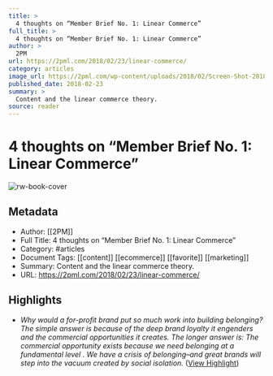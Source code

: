 ```yaml
---
title: >
  4 thoughts on “Member Brief No. 1: Linear Commerce”
full_title: >
  4 thoughts on “Member Brief No. 1: Linear Commerce”
author: >
  2PM
url: https://2pml.com/2018/02/23/linear-commerce/
category: articles
image_url: https://2pml.com/wp-content/uploads/2018/02/Screen-Shot-2018-02-22-at-10.38.40-PM.png
published_date: 2018-02-23
summary: >
  Content and the linear commerce theory. 
source: reader
---
```

# 4 thoughts on “Member Brief No. 1: Linear Commerce”

![rw-book-cover](https://2pml.com/wp-content/uploads/2018/02/Screen-Shot-2018-02-22-at-10.38.40-PM.png)

## Metadata
- Author: [[2PM]]
- Full Title: 4 thoughts on “Member Brief No. 1: Linear Commerce”
- Category: #articles
- Document Tags: [[content]] [[ecommerce]] [[favorite]] [[marketing]] 
- Summary: Content and the linear commerce theory. 
- URL: https://2pml.com/2018/02/23/linear-commerce/

## Highlights
- *Why would a for-profit brand put so much work into building belonging? The simple answer is because of the deep brand loyalty it engenders and the commercial opportunities it creates.*
  *The longer answer is: The commercial opportunity exists because we need belonging at a fundamental level . We have a crisis of belonging–and great brands will step into the vacuum created by social isolation.* ([View Highlight](https://read.readwise.io/read/01hetd0cfz1cxzgvajbahq6vmy))


